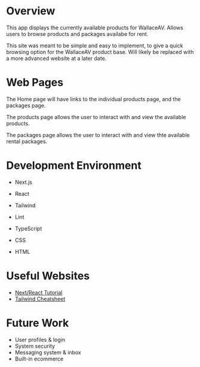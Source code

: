 # Overview

This app displays the currently available products for WallaceAV. Allows users to browse products and packages availabe for rent.

This site was meant to be simple and easy to implement, to give a quick browsing option for the WallaceAV product base. Will likely be replaced with a more advanced website at a later date.

# Web Pages

The Home page will have links to the individual products page, and the packages page.

The products page allows the user to interact with and view the available products.

The packages page allows the user to interact with and view thte available rental packages.

# Development Environment

- Next.js
- React
- Tailwind
- Lint

- TypeScript
- CSS
- HTML

# Useful Websites

- [Next/React Tutorial](https://nextjs.org/learn/react-foundations)
- [Tailwind Cheatsheet](https://nerdcave.com/tailwind-cheat-sheet)

# Future Work

- User profiles & login
- System security
- Messaging system & inbox
- Built-in ecommerce
